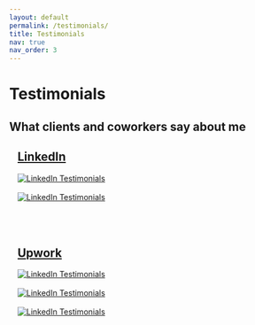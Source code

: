 ```yaml
---
layout: default
permalink: /testimonials/
title: Testimonials
nav: true
nav_order: 3
---
```


<div class="post">

  <div class="header-bar">
    <h1 class="text-center">Testimonials</h1>
    <h2 class="text-center">What clients and coworkers say about me</h2>
  </div>

  <div class="testimonial-section">
    <h2 class="text-center"><a href="https://www.linkedin.com/in/pablonm/" target="_blank">LinkedIn</a></h2>
    <div class="testimonial-images">
      <a href="https://www.linkedin.com/in/pablonm/" target="_blank">
        <img src="{{ '/assets/img/linkedin1.png' | relative_url }}" 
             alt="LinkedIn Testimonials"
             class="img-fluid rounded z-depth-1" 
             style="max-width: 100%; height: auto;" />
      </a>
      <br/>
      <br/>
      <a href="https://www.linkedin.com/in/pablonm/" target="_blank">
        <img src="{{ '/assets/img/linkedin2.png' | relative_url }}" 
             alt="LinkedIn Testimonials"
             class="img-fluid rounded z-depth-1"
             style="max-width: 100%; height: auto;" />
      </a>
    </div>
  </div>

  <br/>
  <br/>
  <br/>

  <div class="testimonial-section">
    <h2 class="text-center"><a href="https://www.upwork.com/freelancers/~01ee396571902d1d49" target="_blank">Upwork</a></h2>
    <div class="testimonial-images">
      <a href="https://www.upwork.com/freelancers/~01ee396571902d1d49" target="_blank">
        <img src="{{ '/assets/img/upwork1.png' | relative_url }}" 
             alt="LinkedIn Testimonials"
             class="img-fluid rounded z-depth-1" 
             style="max-width: 100%; height: auto;" />
      </a>
      <br/>
      <br/>
      <a href="https://www.upwork.com/freelancers/~01ee396571902d1d49" target="_blank">
        <img src="{{ '/assets/img/upwork2.png' | relative_url }}" 
             alt="LinkedIn Testimonials"
             class="img-fluid rounded z-depth-1"
             style="max-width: 100%; height: auto;" />
      </a>
      <br/>
      <br/>
      <a href="https://www.upwork.com/freelancers/~01ee396571902d1d49" target="_blank">
        <img src="{{ '/assets/img/upwork3.png' | relative_url }}" 
             alt="LinkedIn Testimonials"
             class="img-fluid rounded z-depth-1"
             style="max-width: 100%; height: auto;" />
      </a>
    </div>
  </div>

</div>

<style>
.testimonial-section {
  width: 100%;
  padding: 0 15px;
}

.testimonial-images {
  max-width: 800px;
  margin: 0 auto;
}

@media (max-width: 768px) {
  .testimonial-images {
    width: 100%;
  }
  
  .header-bar h1 {
    font-size: 4rem;
    word-wrap: break-word;
    padding: 0 10px;
  }

}
</style>
